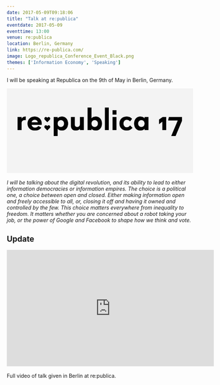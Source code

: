 ```yaml
---
date: 2017-05-09T09:18:06
title: "Talk at re:publica"
eventdate: 2017-05-09
eventtime: 13:00
venue: re:publica
location: Berlin, Germany
link: https://re-publica.com/
image: Logo_republica_Conference_Event_Black.png
themes: ['Information Economy', 'Speaking']
---
```



I will be speaking at Republica on the 9th of May in Berlin, Germany.


<img src="/images/republica2017 2.jpg">

*I will be talking about the digital revolution, and its ability to lead to either information democracies or information empires. The choice is a political one, a choice between open and closed. Either making information open and freely accessible to all, or, closing it off and having it owned and controlled by the few. This choice matters everywhere from inequality to freedom. It matters whether you are concerned about a robot taking your job, or the power of Google and Facebook to shape how we think and vote.*

## Update

<iframe width="560" height="315" src="https://www.youtube.com/embed/Cd4VGOW8Xdg" frameborder="0" allowfullscreen></iframe>

Full video of talk given in Berlin at re:publica.
